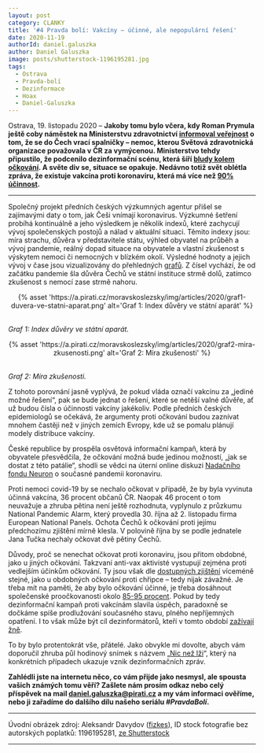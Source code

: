 ```yaml
---
layout: post
category: CLANKY
title: '#4 Pravda bolí: Vakcíny – účinné, ale nepopulární řešení'
date: 2020-11-19
authorId: daniel.galuszka
author: Daniel Galuszka
image: posts/shutterstock-1196195281.jpg
tags:
  - Ostrava
  - Pravda-bolí
  - Dezinformace
  - Hoax
  - Daniel-Galuszka
---
```


Ostrava, 19. listopadu 2020 – **Jakoby tomu bylo včera, kdy Roman Prymula ještě coby náměstek na Ministerstvu zdravotnictví [informoval veřejnost](https://www.seznamzpravy.cz/clanek/vyvraceni-mytu-i-dalsi-ockovani-ministerstvo-chce-proti-navratu-spalnicek-bojovat-na-nekolika-frontach-78072 "Seznam Zprávy: Vyvracení mýtů i další očkování. Ministerstvo chce proti návratu spalniček bojovat na několika frontách") o tom, že se do Čech vrací spalničky – nemoc, kterou Světová zdravotnická organizace považovala v ČR za vymýcenou. Ministerstvo tehdy připustilo, že podcenilo dezinformační scénu, která šíří [bludy kolem očkování](https://d39-a.sdn.cz/d_39/c_img_F_N/lAyBGR.png "Seznam Zprávy – Obrázek: Očkování a fakta"). A světe div se, situace se opakuje. Nedávno totiž svět oblétla zpráva, že existuje vakcína proti koronaviru, která má více než [90% účinnost](https://ct24.ceskatelevize.cz/veda/3223714-vakcina-proti-covidu-ma-vic-nez-90procentni-ucinnost-oznamila-spolecnost-pfizer "ČT24.cz: Vakcína proti covidu má více než 90procentní účinnost, oznámila společnost Pfizer").**

<hr />

Společný projekt předních českých výzkumných agentur přišel se zajímavými daty o tom, jak Češi vnímají koronavirus. Výzkumné šetření probíhá kontinuálně a jeho výsledkem je několik indexů, které zachycují vývoj společenských postojů a nálad v aktuální situaci. Těmito indexy jsou: míra strachu, důvěra v představitele státu, výhled obyvatel na průběh a vývoj pandemie, reálný dopad situace na obyvatele a vlastní zkušenost s výskytem nemoci či nemocných v blízkém okolí. Výsledné hodnoty a jejich vývoj v čase jsou vizualizovány do přehledných [grafů](https://www.nationalpandemicalarm.eu/cs/ "National Pandemic Alarm - Grafy"). Z čísel vychází, že od začátku pandemie šla důvěra Čechů ve státní instituce strmě dolů, zatímco zkušenost s nemocí zase strmě nahoru.

<p style="text-align: center">
{% asset 'https://a.pirati.cz/moravskoslezsky/img/articles/2020/graf1-duvera-ve-statni-aparat.png' alt='Graf 1: Index důvěry ve státní aparát' %}

<br /><i>Graf 1: Index důvěry ve státní aparát.</i>
</p>

<p style="text-align: center">
{% asset 'https://a.pirati.cz/moravskoslezsky/img/articles/2020/graf2-mira-zkusenosti.png' alt='Graf 2: Míra zkušenosti' %}

<br /><i>Graf 2: Míra zkušenosti.</i>
</p>

Z tohoto porovnání jasně vyplývá, že pokud vláda označí vakcínu za „jediné možné řešení“, pak se bude jednat o řešení, které se netěší valné důvěře, ať už budou čísla o účinnosti vakcíny jakékoliv. Podle předních českých epidemiologů se očekává, že argumenty proti očkování budou zaznívat mnohem častěji než v jiných zemích Evropy, kde už se pomalu plánují modely distribuce vakcíny.

České republice by prospěla osvětová informační kampaň, která by obyvatele přesvědčila, že očkování možná bude jedinou možností, „jak se dostat z této patálie“, shodli se vědci na úterní online diskuzi [Nadačního fondu Neuron](https://www.nfneuron.cz/novinky/pandemie-fakta-a-nejblizsi-vyhled "Neuron – Pandemie: Fakta a nejbližší výhled") o současné pandemii koronaviru.

Proti nemoci covid-19 by se nechalo očkovat v případě, že by byla vyvinuta účinná vakcína, 36 procent občanů ČR. Naopak 46 procent o tom neuvažuje a zhruba pětina není ještě rozhodnuta, vyplynulo z průzkumu National Pandemic Alarm, který provedla 30. října až 2. listopadu firma European National Panels. Ochota Čechů k očkování proti jejímu předchozímu zjištění mírně klesla. V polovině října by se podle jednatele Jana Tučka nechaly očkovat dvě pětiny Čechů.

Důvody, proč se nenechat očkovat proti koronaviru, jsou přitom obdobné, jako u jiných očkování. Takzvaní anti-vax aktivisté vystupují zejména proti vedlejším účinkům očkování. Ty jsou však dle [dostupných zjištění](https://www.novinky.cz/koronavirus/clanek/po-vakcine-od-pfizeru-byli-ockovani-jako-v-tezke-kocovine-bolela-je-hlava-40341874 "Novinky.cz: Po vakcíně od Pfizeru byli očkovaní jako v těžké kocovině, bolela je hlava") víceméně stejné, jako u obdobných očkování proti chřipce – tedy nijak závažné. Je třeba mít na paměti, že aby bylo očkování účinné, je třeba dosáhnout společenské proočkovanosti okolo [85-95 procent](https://www.ockovaci-kalendar.cz/kolektivni-imunita "Očkovací kalendář: Očkování – Kolektivní imunita"). Pokud by tedy dezinformační kampaň proti vakcínám slavila úspěch, paradoxně se dočkáme spíše prodlužování současného stavu, plného nepříjemných opatření. I to však může být cíl dezinformátorů, kteří v tomto období [zažívají žně](https://www.idnes.cz/zpravy/zahranicni/koronavirus-nakaza-pandemie-nemoc-covid-19-vakcina-ockovani-pfizer-biontech-socialni-site-konspiracn.A201112_151941_zahranicni_dtt "iDNES.cz: Konspirátoři tepou do vakcíny Pfizeru. Má hromadně sterilizovat, tvrdí").

To by bylo protentokrát vše, přátelé. Jako obvykle mi dovolte, abych vám doporučil zhruba půl hodinový snímek s názvem „[Nic než lži](https://www.jsns.cz/lekce/114637-nic-nez-lzi "JSNS.cz: Nic než lži")“, který na konkrétních případech ukazuje vznik dezinformačních zpráv.

**Zahlédli jste na internetu něco, co vám přijde jako nesmysl, ale spousta vašich známých tomu věří? Zašlete nám prosím odkaz nebo celý příspěvek na mail [daniel.galuszka@pirati.cz](mailto:daniel.galuszka@pirati.cz) a my vám informaci ověříme, nebo ji zařadíme do dalšího dílu našeho seriálu _#PravdaBolí_.**

---

Úvodní obrázek zdroj: Aleksandr Davydov ([fizkes](https://www.shutterstock.com/cs/g/fizkes "fizkes")), ID stock fotografie bez autorských poplatků: 1196195281, [ze Shutterstock](https://www.shutterstock.com/cs/image-photo/confused-millennial-man-sitting-alone-on-1196195281)

- - -

